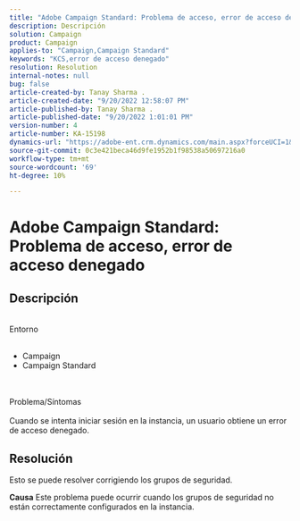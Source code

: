 ```yaml
---
title: "Adobe Campaign Standard: Problema de acceso, error de acceso denegado"
description: Descripción
solution: Campaign
product: Campaign
applies-to: "Campaign,Campaign Standard"
keywords: "KCS,error de acceso denegado"
resolution: Resolution
internal-notes: null
bug: false
article-created-by: Tanay Sharma .
article-created-date: "9/20/2022 12:58:07 PM"
article-published-by: Tanay Sharma .
article-published-date: "9/20/2022 1:01:01 PM"
version-number: 4
article-number: KA-15198
dynamics-url: "https://adobe-ent.crm.dynamics.com/main.aspx?forceUCI=1&pagetype=entityrecord&etn=knowledgearticle&id=f4b308dc-e338-ed11-9db1-002248086735"
source-git-commit: 0c3e421beca46d9fe1952b1f98538a50697216a0
workflow-type: tm+mt
source-wordcount: '69'
ht-degree: 10%

---
```


# Adobe Campaign Standard: Problema de acceso, error de acceso denegado

## Descripción

<br>Entorno<br><br>
- Campaign
- Campaign Standard



<br><br>Problema/Síntomas<br><br>
Cuando se intenta iniciar sesión en la instancia, un usuario obtiene un error de acceso denegado.


## Resolución




Esto se puede resolver corrigiendo los grupos de seguridad.


<b>Causa</b>
Este problema puede ocurrir cuando los grupos de seguridad no están correctamente configurados en la instancia.
